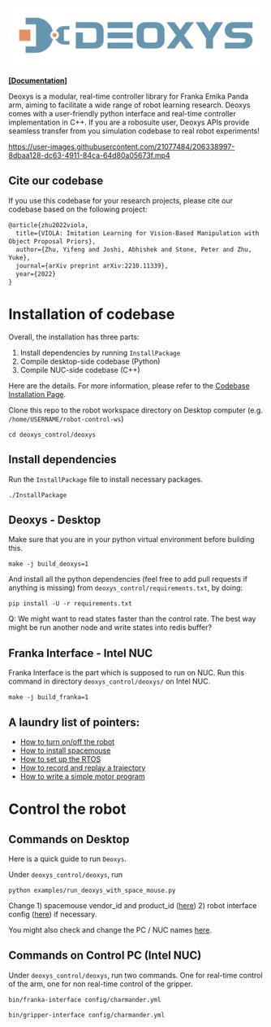 <p align="center">
<img src="./deoxys_github_logo.png">
</p>

[**[Documentation]**](https://ut-austin-rpl.github.io/deoxys-docs/html) &ensp; 

Deoxys is a modular, real-time controller library for Franka Emika Panda arm, aiming to facilitate a wide range of robot learning research. Deoxys comes with a user-friendly python interface and real-time controller implementation in C++. If you are a robosuite user, Deoxys APIs provide seamless transfer 
from you simulation codebase to real robot experiments!




https://user-images.githubusercontent.com/21077484/206338997-8dbaa128-dc63-4911-84ca-64d80a05673f.mp4



## Cite our codebase

If you use this codebase for your research projects, please cite our codebase based on the following project:

```
@article{zhu2022viola,
  title={VIOLA: Imitation Learning for Vision-Based Manipulation with Object Proposal Priors},
  author={Zhu, Yifeng and Joshi, Abhishek and Stone, Peter and Zhu, Yuke},
  journal={arXiv preprint arXiv:2210.11339},
  year={2022}
}
```


# Installation of codebase

Overall, the installation has three parts:
1. Install dependencies by running `InstallPackage`
2. Compile desktop-side codebase (Python)
3. Compile NUC-side codebase (C++)

Here are the details. For more information, please refer to the [Codebase Installation Page](https://ut-austin-rpl.github.io/deoxys-docs/html/installation/codebase_installation.html).

Clone this repo to the robot workspace directory on Desktop computer (e.g. `/home/USERNAME/robot-control-ws`)

``` shell
cd deoxys_control/deoxys
```

## Install dependencies

Run the `InstallPackage` file to install necessary packages.
``` shell
./InstallPackage
```


## Deoxys - Desktop

Make sure that you are in your python virtual environment before
	building this.
``` shell
make -j build_deoxys=1
```

And install all the python dependencies (feel free to add pull requests if anything is missing) from `deoxys_control/requirements.txt`, by doing:
```shell
pip install -U -r requirements.txt
```

Q: We might want to read states faster than the control rate. The best
way might be run another node and write states into redis buffer?


## Franka Interface - Intel NUC

Franka Interface is the part which is supposed to run on NUC. Run this 
command in directory `deoxys_control/deoxys/` on Intel NUC. 

``` shell
make -j build_franka=1
```

## A laundry list of pointers:
   - [How to turn on/off the robot](https://ut-austin-rpl.github.io/deoxys-docs/html/tutorials/running_robots.html)
   - [How to install spacemouse](https://ut-austin-rpl.github.io/deoxys-docs/html/tutorials/using_teleoperation_devices.html)
   - [How to set up the RTOS](https://ut-austin-rpl.github.io/deoxys-docs/html/installation/system_prerequisite.html)
   - [How to record and replay a trajectory](https://ut-austin-rpl.github.io/deoxys-docs/html/tutorials/record_and_replay.html)
   - [How to write a simple motor program](https://ut-austin-rpl.github.io/deoxys-docs/html/tutorials/handcrafting_motor_program.html)

# Control the robot

## Commands on Desktop

Here is a quick guide to run `Deoxys`.

Under `deoxys_control/deoxys`,  run

``` shell
python examples/run_deoxys_with_space_mouse.py 
```

Change 1) spacemouse vendor_id and product_id ([here](https://github.com/UT-Austin-RPL/deoxys_control/blob/eb8d69f7f0838389fca81cac6b250ba05fc97f92/deoxys/examples/run_deoxys_with_space_mouse.py#L19)) 2) robot interface 
config ([here](https://github.com/UT-Austin-RPL/deoxys_control/blob/eb8d69f7f0838389fca81cac6b250ba05fc97f92/deoxys/examples/run_deoxys_with_space_mouse.py#L16)) if necessary.

You might also check and change the PC / NUC names [here](https://github.com/UT-Austin-RPL/deoxys_control/blob/master/deoxys/config/charmander.yml). 

## Commands on Control PC (Intel NUC)

Under `deoxys_control/deoxys`, run two commands. One for real-time control of the arm, one for non
real-time control of the gripper.

``` shell
bin/franka-interface config/charmander.yml
```

``` shell
bin/gripper-interface config/charmander.yml
```

